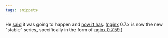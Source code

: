 ```yaml
---
tags: snippets
---
```


He [said](/blog/nginx-0.7-series-to-become-the-new-stable-release) it was going to happen and [now it has](http://article.gmane.org/gmane.comp.web.nginx.english/12531). ([nginx](/wiki/nginx) 0.7.x is now the new "stable" series, specifically in the form of [nginx 0.7.59](/wiki/nginx_0.7.59).)
